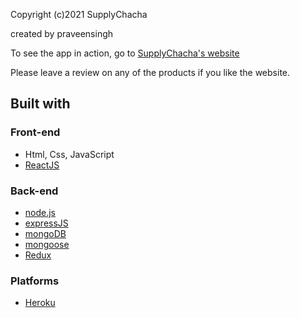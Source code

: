 Copyright (c)2021 SupplyChacha

created by praveensingh


To see the app in action, go to [SupplyChacha's website](https://supplychacha.herokuapp.com/)

Please leave a review on any of the products if you like the website.

## Built with

### Front-end
* Html, Css, JavaScript
* [ReactJS](https://reactjs.org/)

### Back-end
* [node.js](https://nodejs.org/en/)
* [expressJS](https://expressjs.com/)
* [mongoDB](https://www.mongodb.com/)
* [mongoose](http://mongoosejs.com/)
* [Redux](https://redux.js.org/)

### Platforms

* [Heroku](https://www.heroku.com/)
